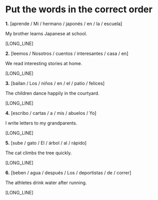 # Put the words in the correct order

**1.** [aprende / Mi / hermano / japonés / en / la / escuela]

My brother learns Japanese at school.

[LONG_LINE]

**2.** [leemos / Nosotros / cuentos / interesantes / casa / en]

We read interesting stories at home.

[LONG_LINE]

**3.** [bailan / Los / niños / en / el / patio / felices]

The children dance happily in the courtyard.

[LONG_LINE]

**4.** [escribo / cartas / a / mis / abuelos / Yo]

I write letters to my grandparents.

[LONG_LINE]

**5.** [sube / gato / El / árbol / al / rápido]

The cat climbs the tree quickly.

[LONG_LINE]

**6.** [beben / agua / después / Los / deportistas / de / correr]

The athletes drink water after running.

[LONG_LINE]